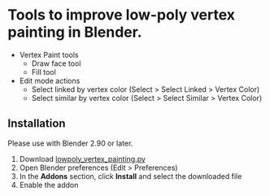 # Tools to improve low-poly vertex painting in Blender.

* Vertex Paint tools
	* Draw face tool
	* Fill tool
* Edit mode actions
	* Select linked by vertex color (Select > Select Linked > Vertex Color)
	* Select similar by vertex color (Select > Select Similar > Vertex Color)

## Installation

Please use with Blender 2.90 or later.

1. Download [lowpoly_vertex_painting.py](lowpoly_vertex_painting.py)
2. Open Blender preferences (Edit > Preferences)
3. In the **Addons** section, click **Install** and select the downloaded file
4. Enable the addon
